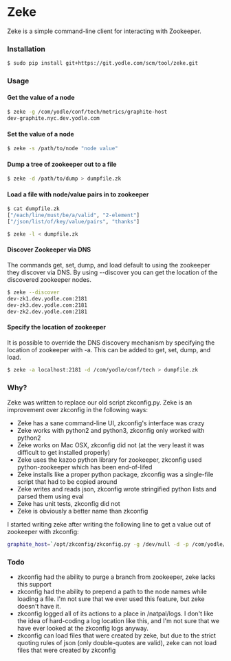 # Zeke

Zeke is a simple command-line client for interacting with Zookeeper.

### Installation
```sh
$ sudo pip install git+https://git.yodle.com/scm/tool/zeke.git 
```

### Usage
#### Get the value of a node
```sh
$ zeke -g /com/yodle/conf/tech/metrics/graphite-host
dev-graphite.nyc.dev.yodle.com
```

#### Set the value of a node
```sh
$ zeke -s /path/to/node "node value"
```

#### Dump a tree of zookeeper out to a file
```sh
$ zeke -d /path/to/dump > dumpfile.zk
```

#### Load a file with node/value pairs in to zookeeper
```sh
$ cat dumpfile.zk
["/each/line/must/be/a/valid", "2-element"]
["/json/list/of/key/value/pairs", "thanks"]

$ zeke -l < dumpfile.zk
```

#### Discover Zookeeper via DNS
The commands get, set, dump, and load default to using the zookeeper they discover via DNS.  By using --discover you can get the location of the discovered zookeeper nodes.

```sh
$ zeke --discover
dev-zk1.dev.yodle.com:2181
dev-zk3.dev.yodle.com:2181
dev-zk2.dev.yodle.com:2181
```

#### Specify the location of zookeeper
It is possible to override the DNS discovery mechanism by specifying the location of zookeeper with -a.  This can be added to get, set, dump, and load.

```sh
$ zeke -a localhost:2181 -d /com/yodle/conf/tech > dumpfile.zk
```

### Why?
Zeke was written to replace our old script zkconfig.py.  Zeke is an improvement over zkconfig in the following ways:

- Zeke has a sane command-line UI, zkconfig's interface was crazy
- Zeke works with python2 and python3, zkconfig only worked with python2
- Zeke works on Mac OSX, zkconfig did not (at the very least it was difficult to get installed properly)
- Zeke uses the kazoo python library for zookeeper, zkconfig used python-zookeeper which has been end-of-lifed
- Zeke installs like a proper python package, zkconfig was a single-file script that had to be copied around
- Zeke writes and reads json, zkconfig wrote stringified python lists and parsed them using eval
- Zeke has unit tests, zkconfig did not
- Zeke is obviously a better name than zkconfig

I started writing zeke after writing the following line to get a value out of zookeeper with zkconfig:

```sh
graphite_host=`/opt/zkconfig/zkconfig.py -g /dev/null -d -p /com/yodle/conf/tech/metrics/graphite-host 2> /dev/null | grep graphite-host | grep -v -e server-specific -e '#' | sed -e "s/.*graphite-host', '//" -e "s/'.*//"`
```

### Todo

- zkconfig had the ability to purge a branch from zookeeper, zeke lacks this support
- zkconfig had the ability to prepend a path to the node names while loading a file.  I'm not sure that we ever used this feature, but zeke doesn't have it.
- zkconfig logged all of its actions to a place in /natpal/logs.  I don't like the idea of hard-coding a log location like this, and I'm not sure that we have ever looked at the zkconfig logs anyway.
- zkconfig can load files that were created by zeke, but due to the strict quoting rules of json (only double-quotes are valid), zeke can not load files that were created by zkconfig

